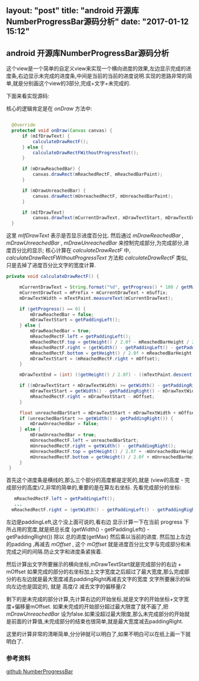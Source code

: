 layout: "post"
title: "android 开源库NumberProgressBar源码分析"
date: "2017-01-12 15:12"
---

## android 开源库NumberProgressBar源码分析
  这个view是一个简单的自定义view来实现一个横向进度的效果,左边显示完成的进度条,右边显示未完成的进度条,中间是当前的当前的进度说明.实现的思路非常的简单,就是分别画这个view的3部分,完成+文字+未完成的.
  <!--more-->
  下面来看实现源码:

  核心的逻辑肯定是在 *onDraw* 方法中:
  ```java

    @Override
    protected void onDraw(Canvas canvas) {
        if (mIfDrawText) {
            calculateDrawRectF();
        } else {
            calculateDrawRectFWithoutProgressText();
        }

        if (mDrawReachedBar) {
            canvas.drawRect(mReachedRectF, mReachedBarPaint);
        }

        if (mDrawUnreachedBar) {
            canvas.drawRect(mUnreachedRectF, mUnreachedBarPaint);
        }

        if (mIfDrawText)
            canvas.drawText(mCurrentDrawText, mDrawTextStart, mDrawTextEnd, mTextPaint);
    }

  ```
  这里 *mIfDrawText* 表示是否显示进度百分比.
  然后通过 *mDrawReachedBar* , *mDrawUnreachedBar* , *mDrawUnreachedBar*  来控制完成部分,为完成部分,进度百分比的显示;
  核心计算在 *calculateDrawRectF* 中, *calculateDrawRectFWithoutProgressText* 方法和 *calculateDrawRectF* 类似,只是去掉了进度百分比文字的宽度计算.

  ```java
  private void calculateDrawRectF() {

       mCurrentDrawText = String.format("%d", getProgress() * 100 / getMax());
       mCurrentDrawText = mPrefix + mCurrentDrawText + mSuffix;
       mDrawTextWidth = mTextPaint.measureText(mCurrentDrawText);

       if (getProgress() == 0) {
           mDrawReachedBar = false;
           mDrawTextStart = getPaddingLeft();
       } else {
           mDrawReachedBar = true;
           mReachedRectF.left = getPaddingLeft();
           mReachedRectF.top = getHeight() / 2.0f - mReachedBarHeight / 2.0f;
           mReachedRectF.right = (getWidth() - getPaddingLeft() - getPaddingRight()) / (getMax() * 1.0f) * getProgress() - mOffset + getPaddingLeft();
           mReachedRectF.bottom = getHeight() / 2.0f + mReachedBarHeight / 2.0f;
           mDrawTextStart = (mReachedRectF.right + mOffset);
       }

       mDrawTextEnd = (int) ((getHeight() / 2.0f) - ((mTextPaint.descent() + mTextPaint.ascent()) / 2.0f));

       if ((mDrawTextStart + mDrawTextWidth) >= getWidth() - getPaddingRight()) {
           mDrawTextStart = getWidth() - getPaddingRight() - mDrawTextWidth;
           mReachedRectF.right = mDrawTextStart - mOffset;
       }

       float unreachedBarStart = mDrawTextStart + mDrawTextWidth + mOffset;
       if (unreachedBarStart >= getWidth() - getPaddingRight()) {
           mDrawUnreachedBar = false;
       } else {
           mDrawUnreachedBar = true;
           mUnreachedRectF.left = unreachedBarStart;
           mUnreachedRectF.right = getWidth() - getPaddingRight();
           mUnreachedRectF.top = getHeight() / 2.0f + -mUnreachedBarHeight / 2.0f;
           mUnreachedRectF.bottom = getHeight() / 2.0f + mUnreachedBarHeight / 2.0f;
       }
   }

  ```
  首先这个进度条是横线的,那么三个部分的高度都是定死的,就是 (view的高度 - 完成部分的高度)/2,非常的简单的,重要的是在算左右坐标.
  先看完成部分的坐标:
  ```java
     mReachedRectF.left = getPaddingLeft();
     ...
    mReachedRectF.right = (getWidth() - getPaddingLeft() - getPaddingRight()) / (getMax() * 1.0f) * getProgress() - mOffset + getPaddingLeft();
  ```
  左边是paddingLeft,这个没上面可说的,看右边
  显示计算一下在当前 progress 下所占用的宽度,就是把总长度 (getWidth() - getPaddingLeft() - getPaddingRight()) 除以 总的进度(getMax) 然后乘以当前的进度.
  然后加上左边的padding ,再减去 *mOffset* , 这个 *mOffset* 就是进度百分比文字与完成部分和未完成之间的间隔.防止文字和进度条紧挨着.

  然后计算出文字所要展示的横向坐标,mDrawTextStart就是完成部分的右边 + mOffset
  如果完成的部分的右坐标加上文字宽度之后超过了最大宽度,那么完成部分的右左边就是最大宽度减去paddingRight再减去文字的宽度
  文字所要展示的纵向左边也是固定的, 就是 高度/2 减去文字的偏移量/2

  剩下的是未完成的部分计算,先计算右边的开始坐标,就是文字的开始坐标+文字宽度+偏移量mOffset.
  如果未完成的开始部分超过最大限度了就不画了,把 *mDrawUnreachedBar* 设为false.如果没超过最大限度,那么未完成部分的开始就是前面的计算值,未完成部分的结束也很简单,就是最大宽度减去paddingRight.

  这里的计算非常的清晰简单,分分钟就可以明白了,如果不明白可以在纸上画一下就明白了.

### 参考资料
[github NumberProgressBar][9ca67ed2]

  [9ca67ed2]: https://github.com/daimajia/NumberProgressBar "github NumberProgressBar"
